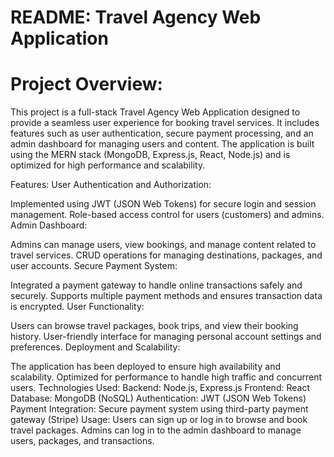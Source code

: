 # README: Travel Agency Web Application

# Project Overview:
This project is a full-stack Travel Agency Web Application designed to provide a seamless user experience for booking travel services. It includes features such as user authentication, secure payment processing, and an admin dashboard for managing users and content. The application is built using the MERN stack (MongoDB, Express.js, React, Node.js) and is optimized for high performance and scalability.

Features:
User Authentication and Authorization:

Implemented using JWT (JSON Web Tokens) for secure login and session management.
Role-based access control for users (customers) and admins.
Admin Dashboard:

Admins can manage users, view bookings, and manage content related to travel services.
CRUD operations for managing destinations, packages, and user accounts.
Secure Payment System:

Integrated a payment gateway to handle online transactions safely and securely.
Supports multiple payment methods and ensures transaction data is encrypted.
User Functionality:

Users can browse travel packages, book trips, and view their booking history.
User-friendly interface for managing personal account settings and preferences.
Deployment and Scalability:

The application has been deployed to ensure high availability and scalability.
Optimized for performance to handle high traffic and concurrent users.
Technologies Used:
Backend: Node.js, Express.js
Frontend: React
Database: MongoDB (NoSQL)
Authentication: JWT (JSON Web Tokens)
Payment Integration: Secure payment system using third-party payment gateway (Stripe)
Usage:
Users can sign up or log in to browse and book travel packages.
Admins can log in to the admin dashboard to manage users, packages, and transactions.
